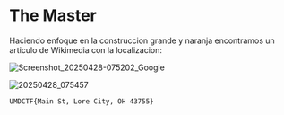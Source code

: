 # The Master

Haciendo enfoque en la construccion grande y naranja encontramos un articulo de Wikimedia con la localizacion:

![Screenshot_20250428-075202_Google](https://github.com/user-attachments/assets/5f472216-ebd4-40b5-b557-c0335803a4ec)

![20250428_075457](https://github.com/user-attachments/assets/a5a9d534-020e-45e1-9d4d-445525f27f01)

`UMDCTF{Main St, Lore City, OH 43755}`
